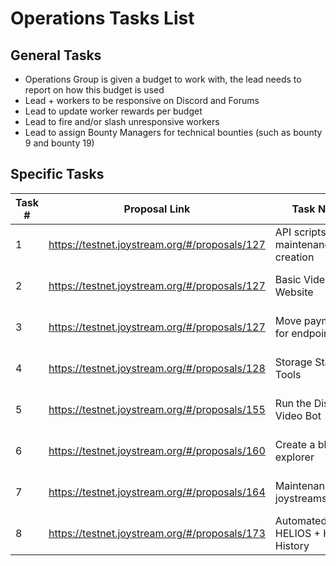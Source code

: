 # Operations Tasks List

## General Tasks
- Operations Group is given a budget to work with, the lead needs to report on how this budget is used
- Lead + workers to be responsive on Discord and Forums
- Lead to update worker rewards per budget
- Lead to fire and/or slash unresponsive workers
- Lead to assign Bounty Managers for technical bounties (such as bounty 9 and bounty 19)

## Specific Tasks

| Task # | Proposal Link                                 | Task Name                          | Date Added | Type       | Status     |
|--------|-----------------------------------------------|------------------------------------|------------|------------|------------|
| 1      | https://testnet.joystream.org/#/proposals/127 | API scripts maintenance / creation | 31-May-21  | Continuous | Unresolved |
| 2      | https://testnet.joystream.org/#/proposals/127 | Basic Video Stats Website          | 31-May-21  | One off    | Unresolved |
| 3      | https://testnet.joystream.org/#/proposals/127 | Move payments for endpoints        | 31-May-21  | Continuous | Canceled   |
| 4      | https://testnet.joystream.org/#/proposals/128 | Storage Status Tools               | 31-May-21  | Continuous | Unresolved |
| 5      | https://testnet.joystream.org/#/proposals/155 | Run the Discord Video Bot          | 12-Jun-21  | Continuous | Unresolved |
| 6      | https://testnet.joystream.org/#/proposals/160 | Create a block explorer            | 14-Jun-21  | One off    | Unresolved |
| 7      | https://testnet.joystream.org/#/proposals/164 | Maintenance of joystreamstats.live | 15-Jun-21  | Continuous | Unresolved |
| 8      | https://testnet.joystream.org/#/proposals/173 | Automated HELIOS + HELIOS History  | 17-Jun-21  | Continuous | Unresolved |